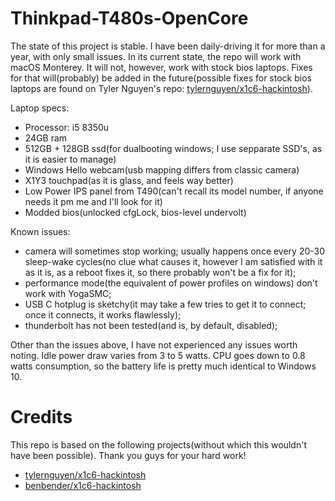 # Thinkpad-T480s-OpenCore
The state of this project is stable. I have been daily-driving it for more than a year, with only small issues.
In its current state, the repo will work with macOS Monterey. It will not, however, work with stock bios laptops. Fixes for that will(probably) be added in the future(possible fixes for stock bios laptops are found on Tyler Nguyen's repo: [tylernguyen/x1c6-hackintosh](https://github.com/tylernguyen/x1c6-hackintosh)).


Laptop specs:
  - Processor: i5 8350u
  - 24GB ram
  - 512GB + 128GB ssd(for dualbooting windows; I use sepparate SSD's, as it is easier to manage)
  - Windows Hello webcam(usb mapping differs from classic camera)
  - X1Y3 touchpad(as it is glass, and feels way better)
  - Low Power IPS panel from T490(can't recall its model number, if anyone needs it pm me and I'll look for it)
  - Modded bios(unlocked cfgLock, bios-level undervolt)


Known issues: 
  - camera will sometimes stop working; usually happens once every 20-30 sleep-wake cycles(no clue what causes it, however I am satisfied with it as it is, as a reboot fixes it, so there probably won't be a fix for it);
  - performance mode(the equivalent of power profiles on windows) don't work with YogaSMC;
  - USB C hotplug is sketchy(it may take a few tries to get it to connect; once it connects, it works flawlessly);
  - thunderbolt has not been tested(and is, by default, disabled);

Other than the issues above, I have not experienced any issues worth noting.
Idle power draw varies from 3 to 5 watts. CPU goes down to 0.8 watts consumption, so the battery life is pretty much identical to Windows 10.



# Credits
This repo is based on the following projects(without which this wouldn't have been possible). Thank you guys for your hard work!
- [tylernguyen/x1c6-hackintosh](https://github.com/tylernguyen/x1c6-hackintosh)
- [benbender/x1c6-hackintosh](https://github.com/benbender/x1c6-hackintosh)
